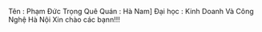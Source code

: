  Tên : Phạm Đức Trọng
  Quê Quán : Hà Nam]
Đại học : Kinh Doanh Và Công Nghệ Hà Nội
Xin chào các bạnn!!!


<!---
phamductrong03/phamductrong03 is a ✨ special ✨ repository because its `README.md` (this file) appears on your GitHub profile.
You can click the Preview link to take a look at your changes.
--->
